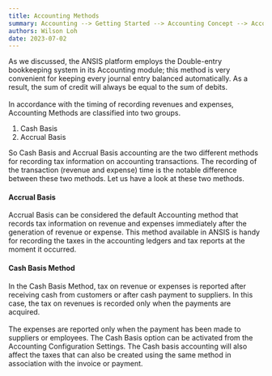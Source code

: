 ```yaml
---
title: Accounting Methods
summary: Accounting --> Getting Started --> Accounting Concept --> Accounting Methods
authors: Wilson Loh
date: 2023-07-02
---
```

As we discussed, the ANSIS platform employs the Double-entry bookkeeping system in its Accounting module; this method is very convenient for keeping every journal entry balanced automatically. As a result, the sum of credit will always be equal to the sum of debits.
<br/><br/>
In accordance with the timing of recording revenues and expenses, Accounting Methods are classified into two groups.

   1. Cash Basis
   2. Accrual Basis

So Cash Basis and Accrual Basis accounting are the two different methods for recording tax information on accounting transactions. The recording of the transaction (revenue and expense) time is the notable difference between these two methods. Let us have a look at these two methods.

#### Accrual Basis

Accrual Basis can be considered the default Accounting method that records tax information on revenue and expenses immediately after the generation of revenue or expense. This method available in ANSIS is handy for recording the taxes in the accounting ledgers and tax reports at the moment it occurred.

#### Cash Basis Method

In the Cash Basis Method, tax on revenue or expenses is reported after receiving cash from customers or after cash payment to suppliers. In this case, the tax on revenues is recorded only when the payments are acquired. 
<br/><br/>
The expenses are reported only when the payment has been made to suppliers or employees. The Cash Basis option can be activated from the Accounting Configuration Settings. The Cash basis accounting will also affect the taxes that can also be created using the same method in association with the invoice or payment.
